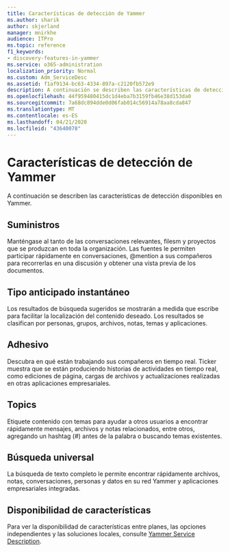 ```yaml
---
title: Características de detección de Yammer
ms.author: sharik
author: skjerland
manager: mnirkhe
audience: ITPro
ms.topic: reference
f1_keywords:
- discovery-features-in-yammer
ms.service: o365-administration
localization_priority: Normal
ms.custom: Adm_ServiceDesc
ms.assetid: f1af9134-bc63-4334-897a-c2120fb572e9
description: A continuación se describen las características de detección disponibles en Yammer.
ms.openlocfilehash: 44f959480415dc1d4eba7b3159fb46e38d153da0
ms.sourcegitcommit: 7a68dc894dde0d06fab014c56914a78aa8cda847
ms.translationtype: MT
ms.contentlocale: es-ES
ms.lasthandoff: 04/21/2020
ms.locfileid: "43640078"
---
```

# <a name="discovery-features-in-yammer"></a>Características de detección de Yammer

A continuación se describen las características de detección disponibles en Yammer.
  
## <a name="feeds"></a>Suministros

Manténgase al tanto de las conversaciones relevantes, filesm y proyectos que se produzcan en toda la organización. Las fuentes le permiten participar rápidamente en conversaciones, @mention a sus compañeros para recorrerlas en una discusión y obtener una vista previa de los documentos.

## <a name="instant-type-ahead"></a>Tipo anticipado instantáneo

Los resultados de búsqueda sugeridos se mostrarán a medida que escribe para facilitar la localización del contenido deseado. Los resultados se clasifican por personas, grupos, archivos, notas, temas y aplicaciones.
    
## <a name="ticker"></a>Adhesivo

Descubra en qué están trabajando sus compañeros en tiempo real. Ticker muestra que se están produciendo historias de actividades en tiempo real, como ediciones de página, cargas de archivos y actualizaciones realizadas en otras aplicaciones empresariales.
  
## <a name="topics"></a>Topics

Etiquete contenido con temas para ayudar a otros usuarios a encontrar rápidamente mensajes, archivos y notas relacionados, entre otros, agregando un hashtag (#) antes de la palabra o buscando temas existentes.
  
## <a name="universal-search"></a>Búsqueda universal

La búsqueda de texto completo le permite encontrar rápidamente archivos, notas, conversaciones, personas y datos en su red Yammer y aplicaciones empresariales integradas.
  
## <a name="feature-availability"></a>Disponibilidad de características

Para ver la disponibilidad de características entre planes, las opciones independientes y las soluciones locales, consulte [Yammer Service Description](yammer-service-description.md).
  
  
